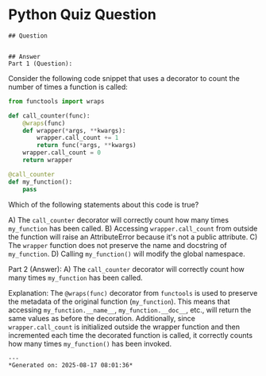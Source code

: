 # Python Quiz Question
    
    ## Question
    
    
    ## Answer
    Part 1 (Question):
Consider the following code snippet that uses a decorator to count the number of times a function is called:

```python
from functools import wraps

def call_counter(func):
    @wraps(func)
    def wrapper(*args, **kwargs):
        wrapper.call_count += 1
        return func(*args, **kwargs)
    wrapper.call_count = 0
    return wrapper

@call_counter
def my_function():
    pass
```

Which of the following statements about this code is true?

A) The `call_counter` decorator will correctly count how many times `my_function` has been called.
B) Accessing `wrapper.call_count` from outside the function will raise an AttributeError because it's not a public attribute.
C) The `wrapper` function does not preserve the name and docstring of `my_function`.
D) Calling `my_function()` will modify the global namespace.

Part 2 (Answer):
A) The `call_counter` decorator will correctly count how many times `my_function` has been called.

Explanation: The `@wraps(func)` decorator from `functools` is used to preserve the metadata of the original function (`my_function`). This means that accessing `my_function.__name__`, `my_function.__doc__`, etc., will return the same values as before the decoration. Additionally, since `wrapper.call_count` is initialized outside the wrapper function and then incremented each time the decorated function is called, it correctly counts how many times `my_function()` has been invoked.
    
    ---
    *Generated on: 2025-08-17 08:01:36*
    